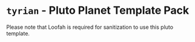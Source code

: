 # `tyrian` - Pluto Planet Template Pack

Please note that Loofah is required for sanitization to use this pluto template.
